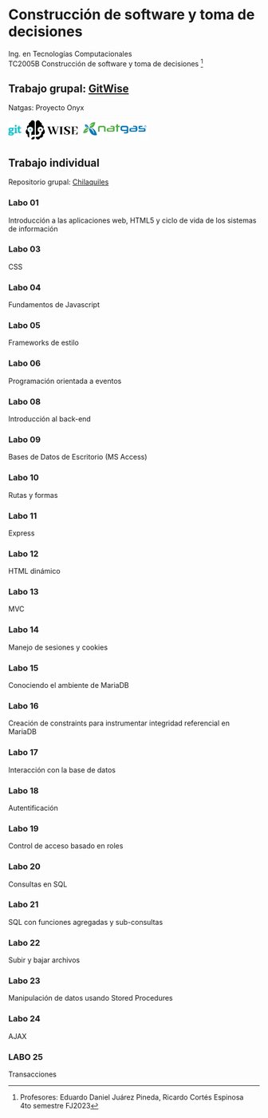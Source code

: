 # Construcción de software y toma de decisiones

Ing. en Tecnologías Computacionales <br>
TC2005B Construcción de software y toma de decisiones [^1]

## Trabajo grupal: [GitWise](https://github.com/RodrigoTeran/natgas)
Natgas: Proyecto Onyx
<br> <br>
<img src="Extras/LightIsologo.png"  height="40px"> 
<img src="Extras/Natgas.png"  height="40px"> <br>

## Trabajo individual
Repositorio grupal: [Chilaquiles](https://bitbucket.org/ejuarez/chilaquiles/)

### Labo 01
Introducción a las aplicaciones web, HTML5 y ciclo de vida de los sistemas de información

### Labo 03
CSS

### Labo 04
Fundamentos de Javascript

### Labo 05
Frameworks de estilo

### Labo 06
Programación orientada a eventos

### Labo 08
Introducción al back-end

### Labo 09
Bases de Datos de Escritorio (MS Access)

### Labo 10
Rutas y formas

### Labo 11
Express

### Labo 12
HTML dinámico

### Labo 13
MVC

### Labo 14
Manejo de sesiones y cookies

### Labo 15
Conociendo el ambiente de MariaDB

### Labo 16
Creación de constraints para instrumentar integridad referencial en MariaDB

### Labo 17
Interacción con la base de datos

### Labo 18
Autentificación

### Labo 19
Control de acceso basado en roles 

### Labo 20
Consultas en SQL

### Labo 21
SQL con funciones agregadas y sub-consultas

### Labo 22
Subir y bajar archivos

### Labo 23
Manipulación de datos usando Stored Procedures

### Labo 24
AJAX

### LABO 25
Transacciones

[^1]: Profesores: Eduardo Daniel Juárez Pineda, Ricardo Cortés Espinosa <br>
      4to semestre FJ2023
